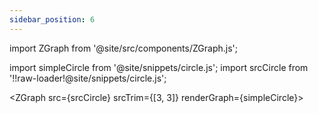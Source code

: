 ```yaml
---
sidebar_position: 6
---
```


import ZGraph from '@site/src/components/ZGraph.js';

import simpleCircle from '@site/snippets/circle.js';
import srcCircle from '!!raw-loader!@site/snippets/circle.js';


<ZGraph 
    src={srcCircle} srcTrim={[3, 3]}
    renderGraph={simpleCircle}>
</ZGraph>